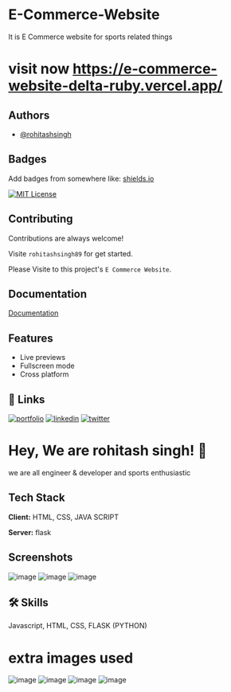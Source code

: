 # E-Commerce-Website

It is E Commerce website for sports related things 

# visit now https://e-commerce-website-delta-ruby.vercel.app/

## Authors

- [@rohitashsingh](https://www.github.com/rohitashsingh89/)


## Badges

Add badges from somewhere like: [shields.io](https://shields.io/)

[![MIT License](https://img.shields.io/badge/License-MIT-green.svg)](https://choosealicense.com/licenses/mit/)


## Contributing

Contributions are always welcome!

Visite `rohitashsingh89` for get started.

Please Visite to this project's `E Commerce Website`.

## Documentation

[Documentation](https://github.com/rohitashsingh89/)


## Features
 
- Live previews
- Fullscreen mode
- Cross platform


## 🔗 Links
[![portfolio](https://img.shields.io/badge/my_portfolio-000?style=for-the-badge&logo=ko-fi&logoColor=white)](https://github.com/rohitashsingh89/)
[![linkedin](https://img.shields.io/badge/linkedin-0A66C2?style=for-the-badge&logo=linkedin&logoColor=white)](https://www.linkedin.com/in/rohitash-singh-12a879213/)
[![twitter](https://img.shields.io/badge/twitter-1DA1F2?style=for-the-badge&logo=twitter&logoColor=white)](https://twitter.com/)


# Hey, We are rohitash singh! 👋
we are all engineer & developer and sports enthusiastic

## Tech Stack

**Client:** HTML, CSS, JAVA SCRIPT

**Server:** flask

## Screenshots

![image](https://user-images.githubusercontent.com/93479842/214803914-7489c897-2bde-4146-aeed-308017c379cc.png)
![image](https://user-images.githubusercontent.com/93479842/214803883-43997d7a-c5d5-4faa-be7f-38705174c5ea.png)
![image](https://user-images.githubusercontent.com/93479842/214821030-bbc74621-eb00-4b22-9297-a7fa2c64ac89.png)


## 🛠 Skills
Javascript, HTML, CSS, FLASK (PYTHON)
 
# extra images used
![image](https://user-images.githubusercontent.com/93479842/215312393-ad1987e2-0f66-4642-8385-77e170c6024d.png)
![image](https://user-images.githubusercontent.com/93479842/215312410-d9197940-bf86-498b-bf52-f31e5ce0d2e6.png)
![image](https://user-images.githubusercontent.com/93479842/215312429-018cd9be-c462-4afa-92f5-154a68ef7e24.png)
![image](https://user-images.githubusercontent.com/93479842/215312442-9c9682bf-8ec1-4417-9a3b-c49237d61936.png)




